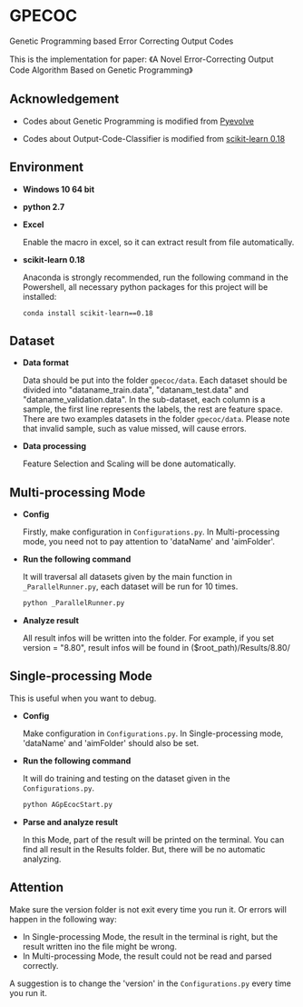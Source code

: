 # GPECOC

Genetic Programming based Error Correcting Output Codes

This is the implementation for paper: 《A Novel Error-Correcting Output Code Algorithm Based on Genetic Programming》

## Acknowledgement

- Codes about Genetic Programming is modified from  [Pyevolve](<https://github.com/perone/Pyevolve>)

- Codes about Output-Code-Classifier is modified from  [scikit-learn 0.18](<https://github.com/scikit-learn/scikit-learn/tree/0.18.X>)

## Environment

- **Windows 10 64 bit** 

- **python 2.7**

- **Excel**

  Enable the macro in excel, so it can extract result from file automatically.

- **scikit-learn 0.18**

  Anaconda is strongly recommended, run the following command in the Powershell, all necessary python packages for this project will be installed:

  ```shell
  conda install scikit-learn==0.18
  ```

## Dataset

- **Data format**

  Data should be put into the folder ```gpecoc/data```. Each dataset should be divided into "dataname_train.data", "datanam_test.data" and "dataname_validation.data". In the sub-dataset, each column is a sample, the first line represents the labels, the rest are feature space. There are two examples datasets in the folder ```gpecoc/data```. Please note that invalid sample, such as value missed, will cause errors.

- **Data processing**

  Feature Selection and Scaling will be done automatically. 


## Multi-processing Mode

- **Config**

  Firstly, make configuration in ```Configurations.py```. In Multi-processing mode, you need not to pay attention to 'dataName' and 'aimFolder'.
  
- **Run the following command**

  It will traversal all datasets given by the main function in ```_ParallelRunner.py```, each dataset will be run for 10 times.

  ```python
  python _ParallelRunner.py
  ```

- **Analyze result**

  All result infos will be written into the folder. For example, if you set version = "8.80", result infos will be found in 
  ($root_path)/Results/8.80/

## Single-processing Mode

This is useful when you want to debug.

- **Config**

  Make configuration in ```Configurations.py```. In Single-processing mode, 'dataName' and 'aimFolder' should also be set.
  
- **Run the following command**

  It will do training and testing on the dataset given in the ```Configurations.py```.

  ```python
  python AGpEcocStart.py
  ```

- **Parse and analyze result**

   In this Mode, part of the result will be printed on the terminal. You can find all result in the Results folder.
   But, there will be no automatic analyzing.

## Attention

Make sure the version folder is not exit every time you run it. Or errors will happen in the following way:
- In Single-processing Mode, the result in the terminal is right, but the result written ino the file might be wrong.
- In Multi-processing Mode, the result could not be read and parsed correctly.

A suggestion is to change the 'version' in the ```Configurations.py``` every time you run it.